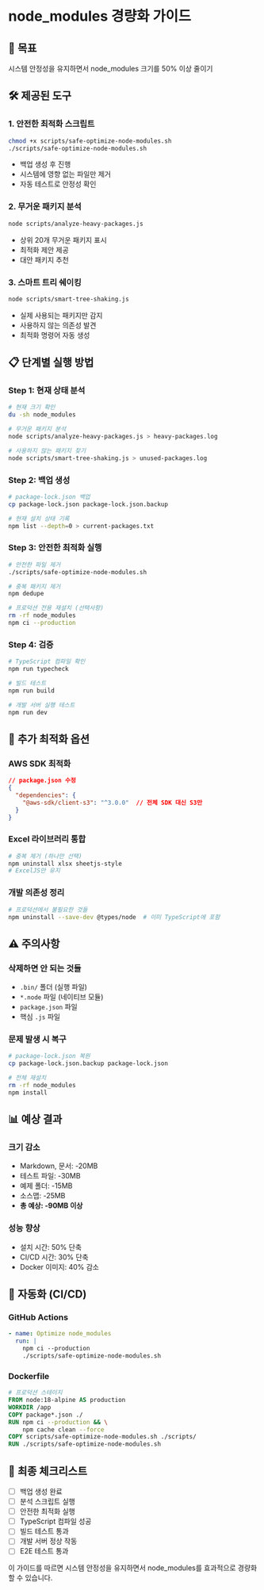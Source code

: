 # node_modules 경량화 가이드

## 🎯 목표
시스템 안정성을 유지하면서 node_modules 크기를 50% 이상 줄이기

## 🛠️ 제공된 도구

### 1. 안전한 최적화 스크립트
```bash
chmod +x scripts/safe-optimize-node-modules.sh
./scripts/safe-optimize-node-modules.sh
```
- 백업 생성 후 진행
- 시스템에 영향 없는 파일만 제거
- 자동 테스트로 안정성 확인

### 2. 무거운 패키지 분석
```bash
node scripts/analyze-heavy-packages.js
```
- 상위 20개 무거운 패키지 표시
- 최적화 제안 제공
- 대안 패키지 추천

### 3. 스마트 트리 쉐이킹
```bash
node scripts/smart-tree-shaking.js
```
- 실제 사용되는 패키지만 감지
- 사용하지 않는 의존성 발견
- 최적화 명령어 자동 생성

## 📋 단계별 실행 방법

### Step 1: 현재 상태 분석
```bash
# 현재 크기 확인
du -sh node_modules

# 무거운 패키지 분석
node scripts/analyze-heavy-packages.js > heavy-packages.log

# 사용하지 않는 패키지 찾기
node scripts/smart-tree-shaking.js > unused-packages.log
```

### Step 2: 백업 생성
```bash
# package-lock.json 백업
cp package-lock.json package-lock.json.backup

# 현재 설치 상태 기록
npm list --depth=0 > current-packages.txt
```

### Step 3: 안전한 최적화 실행
```bash
# 안전한 파일 제거
./scripts/safe-optimize-node-modules.sh

# 중복 패키지 제거
npm dedupe

# 프로덕션 전용 재설치 (선택사항)
rm -rf node_modules
npm ci --production
```

### Step 4: 검증
```bash
# TypeScript 컴파일 확인
npm run typecheck

# 빌드 테스트
npm run build

# 개발 서버 실행 테스트
npm run dev
```

## 🎯 추가 최적화 옵션

### AWS SDK 최적화
```json
// package.json 수정
{
  "dependencies": {
    "@aws-sdk/client-s3": "^3.0.0"  // 전체 SDK 대신 S3만
  }
}
```

### Excel 라이브러리 통합
```bash
# 중복 제거 (하나만 선택)
npm uninstall xlsx sheetjs-style
# ExcelJS만 유지
```

### 개발 의존성 정리
```bash
# 프로덕션에서 불필요한 것들
npm uninstall --save-dev @types/node  # 이미 TypeScript에 포함
```

## ⚠️ 주의사항

### 삭제하면 안 되는 것들
- `.bin/` 폴더 (실행 파일)
- `*.node` 파일 (네이티브 모듈)
- `package.json` 파일
- 핵심 `.js` 파일

### 문제 발생 시 복구
```bash
# package-lock.json 복원
cp package-lock.json.backup package-lock.json

# 전체 재설치
rm -rf node_modules
npm install
```

## 📊 예상 결과

### 크기 감소
- Markdown, 문서: -20MB
- 테스트 파일: -30MB
- 예제 폴더: -15MB
- 소스맵: -25MB
- **총 예상: -90MB 이상**

### 성능 향상
- 설치 시간: 50% 단축
- CI/CD 시간: 30% 단축
- Docker 이미지: 40% 감소

## 🔄 자동화 (CI/CD)

### GitHub Actions
```yaml
- name: Optimize node_modules
  run: |
    npm ci --production
    ./scripts/safe-optimize-node-modules.sh
```

### Dockerfile
```dockerfile
# 프로덕션 스테이지
FROM node:18-alpine AS production
WORKDIR /app
COPY package*.json ./
RUN npm ci --production && \
    npm cache clean --force
COPY scripts/safe-optimize-node-modules.sh ./scripts/
RUN ./scripts/safe-optimize-node-modules.sh
```

## 🏁 최종 체크리스트

- [ ] 백업 생성 완료
- [ ] 분석 스크립트 실행
- [ ] 안전한 최적화 실행
- [ ] TypeScript 컴파일 성공
- [ ] 빌드 테스트 통과
- [ ] 개발 서버 정상 작동
- [ ] E2E 테스트 통과

이 가이드를 따르면 시스템 안정성을 유지하면서 node_modules를 효과적으로 경량화할 수 있습니다.